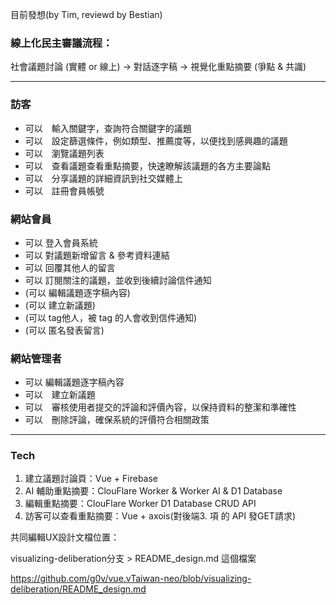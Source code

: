 目前發想(by Tim, reviewd by Bestian)

### 線上化民主審議流程：
社會議題討論 (實體 or 線上) → 對話逐字稿 → 視覺化重點摘要 (爭點 & 共識)

---

### 訪客
- 可以　輸入關鍵字，查詢符合關鍵字的議題
- 可以　設定篩選條件，例如類型、推薦度等，以便找到感興趣的議題
- 可以　瀏覽議題列表
- 可以　查看議題查看重點摘要，快速瞭解該議題的各方主要論點
- 可以　分享議題的詳細資訊到社交媒體上
- 可以　註冊會員帳號

### 網站會員
- 可以   登入會員系統
- 可以   對議題新增留言 & 參考資料連結
- 可以   回覆其他人的留言
- 可以   訂閱關注的議題，並收到後續討論信件通知
- (可以   編輯議題逐字稿內容) 
- (可以 建立新議題)
- (可以  tag他人，被 tag 的人會收到信件通知)
- (可以   匿名發表留言)

### 網站管理者
- 可以    編輯議題逐字稿內容
- 可以　建立新議題
- 可以　審核使用者提交的評論和評價內容，以保持資料的整潔和準確性
- 可以　刪除評論，確保系統的評價符合相關政策

---

### Tech
1. 建立議題討論頁：Vue + Firebase
2. AI 輔助重點摘要：ClouFlare Worker & Worker AI & D1 Database
3. 編輯重點摘要：ClouFlare Worker D1 Database CRUD API 
4. 訪客可以查看重點摘要：Vue + axois(對後端3. 項 的 API 發GET請求)


共同編輯UX設計文檔位置：

visualizing-deliberation分支 > README_design.md 這個檔案

https://github.com/g0v/vue.vTaiwan-neo/blob/visualizing-deliberation/README_design.md